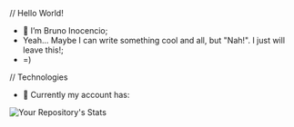 // Hello World!
- 👋 I’m Bruno Inocencio;
- Yeah... Maybe I can write something cool and all, but "Nah!". I just will leave this!;
- =)

// Technologies
- 👀 Currently my account has:

![Your Repository's Stats](https://github-readme-stats.vercel.app/api/top-langs/?username=IN0C3NC10&langs_count=8&theme=dark)



<!---
- 👀 I’m interested in ...
- 🌱 I’m currently learning ...
- 💞️ I’m looking to collaborate on ...
- 📫 How to reach me ...

..Repository Details
![Your Repository's Stats](https://github-readme-stats.vercel.app/api?username=IN0C3NC10&show_icons=true&theme=midnight-purple)

![Profile View Counter](https://komarev.com/ghpvc/?username=IN0C3NC10)
![Hits](https://hitcounter.pythonanywhere.com/count/tag.svg?url = Paste_Your_GitHub_Repository_Link_Here)

[![Top Langs](https://github-readme-stats.vercel.app/api/top-langs/?username=IN0C3NC10&langs_count=8)](https://github.com/IN0C3NC10/github-readme-stats)

..If more languages don't shows up, try this
[![Top Langs](https://github-readme-stats.vercel.app/api/top-langs/?username=IN0C3NC10&langs_count=8)](https://github.com/anuraghazra/github-readme-stats)

IN0C3NC10/IN0C3NC10 is a ✨ special ✨ repository because its `README.md` (this file) appears on your GitHub profile.
You can click the Preview link to take a look at your changes.
--->
